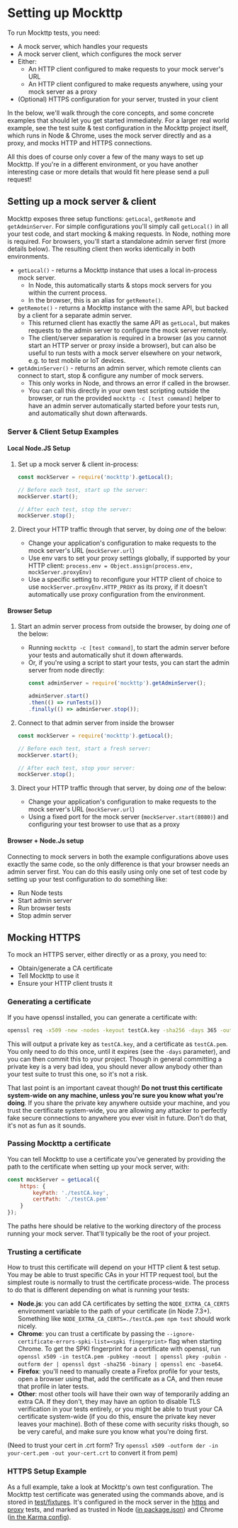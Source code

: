 # Setting up Mockttp

To run Mockttp tests, you need:

* A mock server, which handles your requests
* A mock server client, which configures the mock server
* Either:
    - An HTTP client configured to make requests to your mock server's URL
    - An HTTP client configured to make requests anywhere, using your mock server as a proxy
* (Optional) HTTPS configuration for your server, trusted in your client

In the below, we'll walk through the core concepts, and some concrete examples that should let you get started immediately. For a larger real world example, see the test suite & test configuration in the Mockttp project itself, which runs in Node & Chrome, uses the mock server directly and as a proxy, and mocks HTTP and HTTPS connections.

All this does of course only cover a few of the many ways to set up Mockttp. If you're in a different environment, or you have another interesting case or more details that would fit here please send a pull request!

## Setting up a mock server & client

Mockttp exposes three setup functions: `getLocal`, `getRemote` and `getAdminServer`. For simple configurations you'll simply call `getLocal()` in all your test code, and start mocking & making requests. In Node, nothing more is required. For browsers, you'll start a standalone admin server first (more details below). The resulting client then works identically in both environments.

* `getLocal()` - returns a Mockttp instance that uses a local in-process mock server.
    - In Node, this automatically starts & stops mock servers for you within the current process.
    - In the browser, this is an alias for `getRemote()`.
* `getRemote()` - returns a Mockttp instance with the same API, but backed by a client for a separate admin server.
    - This returned client has exactly the same API as `getLocal`, but makes requests to the admin server to configure the mock server remotely.
    - The client/server separation is required in a browser (as you cannot start an HTTP server or proxy inside a browser), but can also be useful to run tests with a mock server elsewhere on your network, e.g. to test mobile or IoT devices.
* `getAdminServer()` - returns an admin server, which remote clients can connect to start, stop & configure any number of mock servers.
    - This only works in Node, and throws an error if called in the browser.
    - You can call this directly in your own test scripting outside the browser, or run the provided `mockttp -c [test command]` helper to have an admin server automatically started before your tests run, and automatically shut down afterwards.

### Server & Client Setup Examples

#### Local Node.JS Setup

1. Set up a mock server & client in-process:
    ```typescript
    const mockServer = require('mockttp').getLocal();

    // Before each test, start up the server:
    mockServer.start();

    // After each test, stop the server:
    mockServer.stop();
    ```

2. Direct your HTTP traffic through that server, by doing _one_ of the below:
    * Change your application's configuration to make requests to the mock server's URL (`mockServer.url`)
    * Use env vars to set your proxy settings globally, if supported by your HTTP client: `process.env = Object.assign(process.env, mockServer.proxyEnv)`
    * Use a specific setting to reconfigure your HTTP client of choice to use `mockServer.proxyEnv.HTTP_PROXY` as its proxy, if it doesn't automatically use proxy configuration from the environment.

#### Browser Setup

1. Start an admin server process from outside the browser, by doing _one_ of the below:
    * Running `mockttp -c [test command]`, to start the admin server before your tests and automatically shut it down afterwards.
    * Or, if you're using a script to start your tests, you can start the admin server from node directly:
      ```typescript
      const adminServer = require('mockttp').getAdminServer();

      adminServer.start()
      .then(() => runTests())
      .finally(() => adminServer.stop());
      ```
2. Connect to that admin server from inside the browser
    ```typescript
    const mockServer = require('mockttp').getLocal();

    // Before each test, start a fresh server:
    mockServer.start();

    // After each test, stop your server:
    mockServer.stop();
    ```

3. Direct your HTTP traffic through that server, by doing _one_ of the below:
    * Change your application's configuration to make requests to the mock server's URL (`mockServer.url`)
    * Using a fixed port for the mock server (`mockServer.start(8080)`) and configuring your test browser to use that as a proxy

#### Browser + Node.Js setup

Connecting to mock servers in both the example configurations above uses exactly the same code, so the only difference is that your browser needs an admin server first. You can do this easily using only one set of test code by setting up your test configuration to do something like:

* Run Node tests
* Start admin server
* Run browser tests
* Stop admin server

## Mocking HTTPS

To mock an HTTPS server, either directly or as a proxy, you need to:

* Obtain/generate a CA certificate
* Tell Mockttp to use it
* Ensure your HTTP client trusts it

### Generating a certificate

If you have openssl installed, you can generate a certificate with:

```bash
openssl req -x509 -new -nodes -keyout testCA.key -sha256 -days 365 -out testCA.pem -subj '/CN=Mockttp Testing CA - DO NOT TRUST'
```

This will output a private key as `testCA.key`, and a certificate as `testCA.pem`. You only need to do this once, until it expires (see the `-days` parameter), and you can then commit this to your project. Though in general committing a private key is a very bad idea, you should never allow anybody other than your test suite to trust this one, so it's not a risk.

That last point is an important caveat though! **Do not trust this certificate system-wide on any machine, unless you're sure you know what you're doing**. If you share the private key anywhere outside your machine, and you trust the certificate system-wide, you are allowing any attacker to perfectly fake secure connections to anywhere you ever visit in future. Don't do that, it's not as fun as it sounds.

### Passing Mockttp a certificate

You can tell Mockttp to use a certificate you've generated by providing the path to the certificate when setting up your mock server, with:

```javascript
const mockServer = getLocal({
    https: {
        keyPath: './testCA.key',
        certPath: './testCA.pem'
    }
});
```

The paths here should be relative to the working directory of the process running your mock server. That'll typically be the root of your project.

### Trusting a certificate

How to trust this certificate will depend on your HTTP client & test setup. You may be able to trust specific CAs in your HTTP request tool, but the simplest route is normally to trust the certificate process-wide. The process to do that is different depending on what is running your tests:

* **Node.js**: you can add CA certificates by setting the `NODE_EXTRA_CA_CERTS` environment variable to the path of your certificate (in Node 7.3+).
  Something like `NODE_EXTRA_CA_CERTS=./testCA.pem npm test` should work nicely.
* **Chrome**: you can trust a certificate by passing the `--ignore-certificate-errors-spki-list=<spki fingerprint>` flag when starting Chrome.
  To get the SPKI fingerprint for a certificate with openssl, run `openssl x509 -in testCA.pem -pubkey -noout | openssl pkey -pubin -outform der | openssl dgst -sha256 -binary | openssl enc -base64`.
* **Firefox**: you'll need to manually create a Firefox profile for your tests, open a browser using that, add the certificate as a CA, and then reuse that profile in later tests.
* **Other**: most other tools will have their own way of temporarily adding an extra CA. If they don't, they may have an option to disable TLS verification in your tests entirely, or you might be able to trust your CA certificate system-wide (if you do this, ensure the private key never leaves your machine). Both of these come with security risks though, so be very careful, and make sure you know what you're doing first.

(Need to trust your cert in .crt form? Try `openssl x509 -outform der -in your-cert.pem -out your-cert.crt` to convert it from pem)

### HTTPS Setup Example

As a full example, take a look at Mockttp's own test configuration. The Mockttp test certificate was generated using the commands above, and is stored in [test/fixtures](https://github.com/httptoolkit/mockttp/tree/a6c8e155/test/fixtures). It's configured in the mock server in the [https](https://github.com/httptoolkit/mockttp/blob/a6c8e155/test/integration/https.spec.ts) and [proxy](https://github.com/httptoolkit/mockttp/blob/a6c8e155/test/integration/proxy.spec.ts) tests, and marked as trusted in Node ([in package.json](https://github.com/httptoolkit/mockttp/blob/a6c8e155/package.json#L38)) and Chrome ([in the Karma config](https://github.com/httptoolkit/mockttp/blob/a6c8e155/karma.conf.js#L77)).
